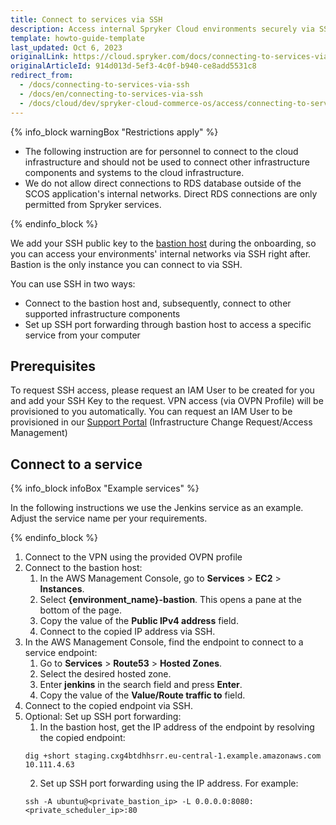 ```yaml
---
title: Connect to services via SSH
description: Access internal Spryker Cloud environments securely via SSH, with onboarding steps for connecting through the bastion host to manage your cloud resources.
template: howto-guide-template
last_updated: Oct 6, 2023
originalLink: https://cloud.spryker.com/docs/connecting-to-services-via-ssh
originalArticleId: 914d013d-5ef3-4c0f-b940-ce8add5531c8
redirect_from:
  - /docs/connecting-to-services-via-ssh
  - /docs/en/connecting-to-services-via-ssh
  - /docs/cloud/dev/spryker-cloud-commerce-os/access/connecting-to-services-via-ssh.html
---
```


{% info_block warningBox "Restrictions apply" %}

* The following instruction are for personnel to connect to the cloud infrastructure and should not be used to connect other infrastructure components and systems to the cloud infrastructure. 
* We do not allow direct connections to RDS database outside of the SCOS application's internal networks. Direct RDS connections are only permitted from Spryker services.

{% endinfo_block %}

We add your SSH public key to the [bastion host](https://docs.aws.amazon.com/managedservices/latest/userguide/using-bastions.html) during the onboarding, so you can access your environments' internal networks via SSH right after. Bastion is the only instance you can connect to via SSH.

You can use SSH in two ways:

* Connect to the bastion host and, subsequently, connect to other supported infrastructure components
* Set up SSH port forwarding through bastion host to access a specific service from your computer


## Prerequisites

To request SSH access, please request an IAM User to be created for you and add your SSH Key to the request. VPN access (via OVPN Profile) will be provisioned to you automatically. You can request an IAM User to be provisioned in our [Support Portal](https://support.spryker.com/s/case-funnel-problem) (Infrastructure Change Request/Access Management)

## Connect to a service

{% info_block infoBox "Example services" %}

In the following instructions we use the Jenkins service as an example. Adjust the service name per your requirements.

{% endinfo_block %}


1. Connect to the VPN using the provided OVPN profile
2. Connect to the bastion host:
    1. In the AWS Management Console, go to **Services** > **EC2** > **Instances**.
    2. Select **{environment_name}-bastion**.
        This opens a pane at the bottom of the page.
    3. Copy the value of the **Public IPv4 address** field.
    4. Connect to the copied IP address via SSH.
3. In the AWS Management Console, find the endpoint to connect to a service endpoint:
    1. Go to **Services** > **Route53** > **Hosted Zones**.
    2. Select the desired hosted zone.
    3. Enter **jenkins** in the search field and press **Enter**.
    4. Copy the value of the **Value/Route traffic to** field.
4. Connect to the copied endpoint via SSH.
5. Optional: Set up SSH port forwarding:
    1. In the bastion host, get the IP address of the endpoint by resolving the copied endpoint:
    ```shell
    dig +short staging.cxg4btdhhsrr.eu-central-1.example.amazonaws.com
    10.111.4.63
    ```
    2. Set up SSH port forwarding using the IP address. For example:
    ```shell
    ssh -A ubuntu@<private_bastion_ip> -L 0.0.0.0:8080:<private_scheduler_ip>:80
    ```
    
    
    
    
    
    
    
    
    
    
    
    
    
    
    
    
    
    
    
    
    
    
    
    
    
    
    
    
    
    
    
    
    
    
    
    
    
    
    
    
